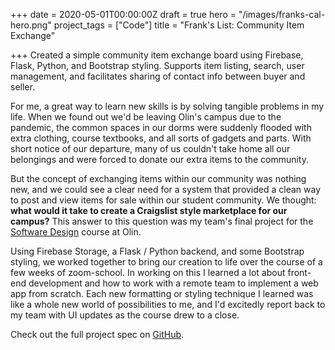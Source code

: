 +++
date = 2020-05-01T00:00:00Z
draft = true
hero = "/images/franks-cal-hero.png"
project_tags = ["Code"]
title = "Frank's List: Community Item Exchange"

+++
Created a simple community item exchange board using Firebase, Flask, Python, and Bootstrap styling. Supports item listing, search, user management, and facilitates sharing of contact info between buyer and seller.

For me, a great way to learn new skills is by solving tangible problems in my life. When we found out we'd be leaving Olin's campus due to the pandemic, the common spaces in our dorms were suddenly flooded with extra clothing, course textbooks, and all sorts of gadgets and parts. With short notice of our departure, many of us couldn't take home all our belongings and were forced to donate our extra items to the community.

But the concept of exchanging items within our community was nothing new, and we could see a clear need for a system that provided a clean way to post and view items for sale within our student community. We thought: **what would it take to create a Craigslist style marketplace for our campus?** This answer to this question was my team's final project for the [Software Design](https://softdes.olin.edu "Checkout SoftDes!") course at Olin.

Using Firebase Storage, a Flask / Python backend, and some Bootstrap styling, we worked together to bring our creation to life over the course of a few weeks of zoom-school. In working on this I learned a lot about front-end development and how to work with a remote team to implement a web app from scratch. Each new formatting or styling technique I learned was like a whole new world of possibilities to me, and I'd excitedly report back to my team with UI updates as the course drew to a close.

Check out the full project spec on [GitHub](https://sd2020spring.github.io/DepthProject-kelly-jasper-jonas/ "Franks List on GitHub").